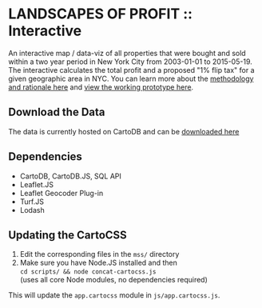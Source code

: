 # LANDSCAPES OF PROFIT :: Interactive
An interactive map / data-viz of all properties that were bought and sold within a two year period in New York City from 2003-01-01 to 2015-05-19. The interactive calculates the total profit and a proposed "1% flip tax" for a given geographic area in NYC. You can learn more about the [methodology and rationale here](http://www.landscapesofprofit.com/) and [view the working prototype here](http://www.landscapesofprofit.com/interactive/).

## Download the Data
The data is currently hosted on CartoDB and can be [downloaded here](https://chenrick.cartodb.com/tables/nyc_flips_pluto_150712/public)

## Dependencies
- CartoDB, CartoDB.JS, SQL API
- Leaflet.JS
- Leaflet Geocoder Plug-in
- Turf.JS
- Lodash 

## Updating the CartoCSS
1. Edit the corresponding files in the `mss/` directory
2. Make sure you have Node.JS installed and then  
    `cd scripts/ && node concat-cartocss.js`  
    (uses all core Node modules, no dependencies required)

This will update the `app.cartocss` module in `js/app.cartocss.js`.
